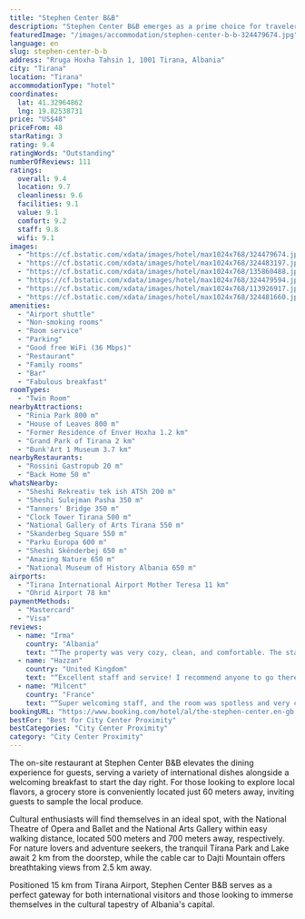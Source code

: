 ```yaml
---
title: "Stephen Center B&B"
description: "Stephen Center B&B emerges as a prime choice for travelers seeking the heart of Tirana's vibrant life, merely a stone's throw from the Main Square."
featuredImage: "/images/accommodation/stephen-center-b-b-324479674.jpg"
language: en
slug: stephen-center-b-b
address: "Rruga Hoxha Tahsin 1, 1001 Tirana, Albania"
city: "Tirana"
location: "Tirana"
accommodationType: "hotel"
coordinates:
  lat: 41.32964862
  lng: 19.82538731
price: "US$48"
priceFrom: 48
starRating: 3
rating: 9.4
ratingWords: "Outstanding"
numberOfReviews: 111
ratings:
  overall: 9.4
  location: 9.7
  cleanliness: 9.6
  facilities: 9.1
  value: 9.1
  comfort: 9.2
  staff: 9.8
  wifi: 9.1
images:
  - "https://cf.bstatic.com/xdata/images/hotel/max1024x768/324479674.jpg?k=834ccd9092eafc60dd65bf9d3c9f7e7d4d7fb124759d84d364057ced318de9d1&o=&hp=1"
  - "https://cf.bstatic.com/xdata/images/hotel/max1024x768/324483197.jpg?k=ec5df8dfd98d96b231a83452a6b6230a45f6caff3a56f994c813e794aa6d495f&o=&hp=1"
  - "https://cf.bstatic.com/xdata/images/hotel/max1024x768/135860488.jpg?k=aeaaebdb657aeb9b6b9d2e4f4e13bb85bd89c298844ac00415cb4cd798ecd65e&o=&hp=1"
  - "https://cf.bstatic.com/xdata/images/hotel/max1024x768/324479594.jpg?k=5d0acea6f3e092b58a18d62f5bd3e62cf7997cbe3706e4bef4b090050ce08b37&o=&hp=1"
  - "https://cf.bstatic.com/xdata/images/hotel/max1024x768/113926917.jpg?k=ebd4ba9ee1d732efb304201a65186beadbf3f15e131bb136db0e1123195f487d&o=&hp=1"
  - "https://cf.bstatic.com/xdata/images/hotel/max1024x768/324481660.jpg?k=8466fe22293303544fb3e6314182f9b9c6ba649d9c3f213f7cb0a96411cc1c66&o=&hp=1"
amenities:
  - "Airport shuttle"
  - "Non-smoking rooms"
  - "Room service"
  - "Parking"
  - "Good free WiFi (36 Mbps)"
  - "Restaurant"
  - "Family rooms"
  - "Bar"
  - "Fabulous breakfast"
roomTypes:
  - "Twin Room"
nearbyAttractions:
  - "Rinia Park 800 m"
  - "House of Leaves 800 m"
  - "Former Residence of Enver Hoxha 1.2 km"
  - "Grand Park of Tirana 2 km"
  - "Bunk'Art 1 Museum 3.7 km"
nearbyRestaurants:
  - "Rossini Gastropub 20 m"
  - "Back Home 50 m"
whatsNearby:
  - "Sheshi Rekreativ tek ish ATSh 200 m"
  - "Sheshi Sulejman Pasha 350 m"
  - "Tanners' Bridge 350 m"
  - "Clock Tower Tirana 500 m"
  - "National Gallery of Arts Tirana 550 m"
  - "Skanderbeg Square 550 m"
  - "Parku Europa 600 m"
  - "Sheshi Skënderbej 650 m"
  - "Amazing Nature 650 m"
  - "National Museum of History Albania 650 m"
airports:
  - "Tirana International Airport Mother Teresa 11 km"
  - "Ohrid Airport 78 km"
paymentMethods:
  - "Mastercard"
  - "Visa"
reviews:
  - name: "Irma"
    country: "Albania"
    text: "“The property was very cozy, clean, and comfortable. The staff was very nice, with the owner, Laura, welcoming us with a wonderful smile. Everyone was friendly and smiling, and the customer service was excellent. We really enjoyed our one-night...”"
  - name: "Hazzan"
    country: "United Kingdom"
    text: "“Excellent staff and service! I recommend anyone to go there!”"
  - name: "Milcent"
    country: "France"
    text: "“Super welcoming staff, and the room was spotless and very comfortable. It's also located right in the city centre, I would definitely recommend it :)”"
bookingURL: "https://www.booking.com/hotel/al/the-stephen-center.en-gb.html?aid=8035640"
bestFor: "Best for City Center Proximity"
bestCategories: "City Center Proximity"
category: "City Center Proximity"
---
```


The on-site restaurant at Stephen Center B&B elevates the dining experience for guests, serving a variety of international dishes alongside a welcoming breakfast to start the day right. For those looking to explore local flavors, a grocery store is conveniently located just 60 meters away, inviting guests to sample the local produce.

Cultural enthusiasts will find themselves in an ideal spot, with the National Theatre of Opera and Ballet and the National Arts Gallery within easy walking distance, located 500 meters and 700 meters away, respectively. For nature lovers and adventure seekers, the tranquil Tirana Park and Lake await 2 km from the doorstep, while the cable car to Dajti Mountain offers breathtaking views from 2.5 km away.

Positioned 15 km from Tirana Airport, Stephen Center B&B serves as a perfect gateway for both international visitors and those looking to immerse themselves in the cultural tapestry of Albania's capital.